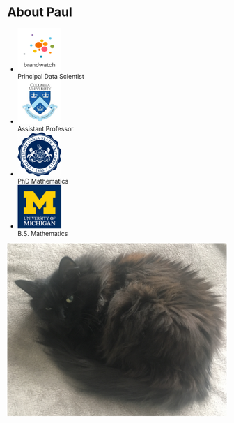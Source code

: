 # About Paul

<div id="about">
   <ul>
      <li>
         <a href="https://www.brandwatch.com/">
            <img src="/resources/brandwatch.png" title="Brandwatch" width="100" height="100">
         </a>
         <div>Principal Data Scientist</div>
      </li>
      <li>
         <a href="https://www.math.columbia.edu/">
            <img src="/resources/columbia.jpeg" title="Columbia University" width="100" height="100">
         </a>
         <div>Assistant Professor</div>
      </li>
      <li>
         <a href="https://math.psu.edu/">
            <img src="/resources/psu.jpeg" title="Penn State" width="100" height="100">
         </a>
         <div>PhD Mathematics</div>
      </li>
      <li>
         <a href="https://lsa.umich.edu/math">
            <img src="/resources/um.jpeg" title="University of Michigan" width="100" height="100">
         </a>
         <div>B.S. Mathematics</div>
      </li>
   </ul>
</div>

<p>
<img src="/resources/luna.png" title="Luna">
</p>
